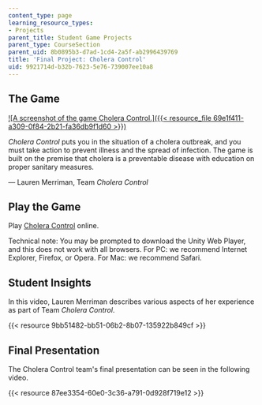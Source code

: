 ```yaml
---
content_type: page
learning_resource_types:
- Projects
parent_title: Student Game Projects
parent_type: CourseSection
parent_uid: 8b0895b3-d7ad-1cd4-2a5f-ab2996439769
title: 'Final Project: Cholera Control'
uid: 9921714d-b32b-7623-5e76-739007ee10a8
---
```


The Game
--------

[![A screenshot of the game Cholera Control.]({{< resource_file 69e1f411-a309-0f84-2b21-fa36db9f1d60 >}})  
](/ans7870/CMS/CMS.611/f14/games/cholera_control_final/index.html)

_Cholera Control_ puts you in the situation of a cholera outbreak, and you must take action to prevent illness and the spread of infection. The game is built on the premise that cholera is a preventable disease with education on proper sanitary measures.

— Lauren Merriman, Team _Cholera Control_

Play the Game
-------------

Play [Cholera Control](/ans7870/CMS/CMS.611/f14/games/cholera_control_final/index.html) online. 

Technical note: You may be prompted to download the Unity Web Player, and this does not work with all browsers. For PC: we recommend Internet Explorer, Firefox, or Opera. For Mac: we recommend Safari.

Student Insights
----------------

In this video, Lauren Merriman describes various aspects of her experience as part of Team _Cholera Control_.

{{< resource 9bb51482-bb51-06b2-8b07-135922b849cf >}}

Final Presentation
------------------

The Cholera Control team's final presentation can be seen in the following video.

{{< resource 87ee3354-60e0-3c36-a791-0d928f719e12 >}}